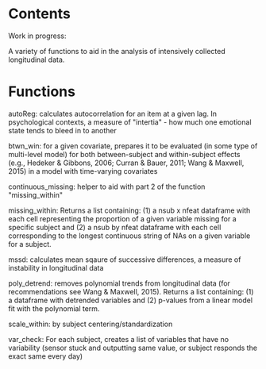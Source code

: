 # Contents

Work in progress:

A variety of functions to aid in the analysis of intensively collected longitudinal data.

# Functions

autoReg: calculates autocorrelation for an item at a given lag. In psychological contexts, a measure of "intertia" - how much one emotional state tends to bleed in to another

btwn_win: for a given covariate, prepares it to be evaluated (in some type of multi-level model) for both between-subject and within-subject effects (e.g., Hedeker & Gibbons, 2006; Curran & Bauer, 2011; Wang & Maxwell, 2015) in a model with time-varying covariates

continuous_missing: helper to aid with part 2 of the function "missing_within"

missing_within: Returns a list containing: (1) a nsub x nfeat dataframe with each cell representing the proportion of a given variable missing for a specific subject and (2) a nsub by nfeat dataframe with each cell corresponding to the longest continuous string of NAs on a given variable for a subject.  

mssd: calculates mean sqaure of successive differences, a measure of instability in longitudinal data

poly_detrend: removes polynomial trends from longitudinal data (for recommendations see Wang & Maxwell, 2015). Returns a list containing: (1) a dataframe with detrended variables and (2) p-values from a linear model fit with the polynomial term.  

scale_within: by subject centering/standardization

var_check: For each subject, creates a list of variables that have no variability (sensor stuck and outputting same value, or subject responds the exact same every day)

